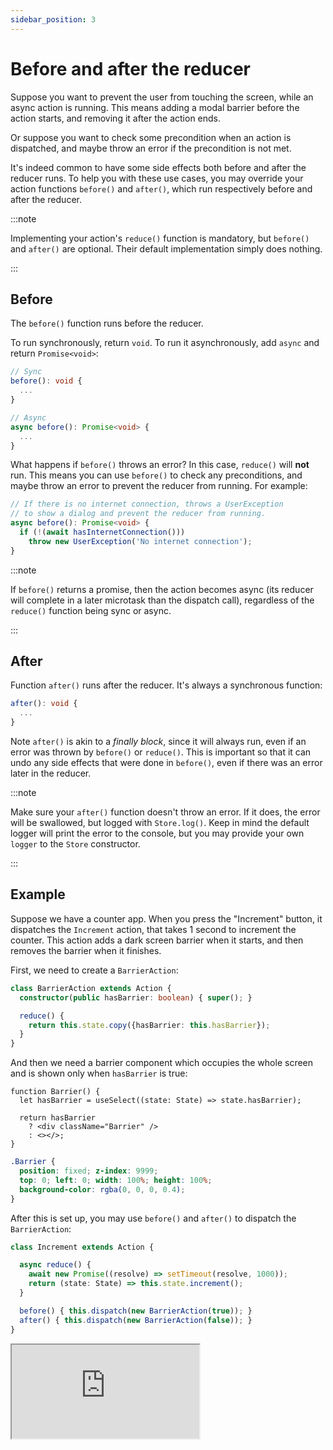 ```yaml
---
sidebar_position: 3
---
```


# Before and after the reducer

Suppose you want to prevent the user from touching the screen, while an async action is running.
This means adding a modal barrier before the action starts, and removing it after the action ends.

Or suppose you want to check some precondition when an action is dispatched,
and maybe throw an error if the precondition is not met.

It's indeed common to have some side effects both before and after the reducer runs.
To help you with these use cases, you may override your action functions `before()`
and `after()`, which run respectively before and after the reducer.

:::note

Implementing your action's `reduce()` function is mandatory,
but `before()` and `after()` are optional.
Their default implementation simply does nothing.

:::

## Before

The `before()` function runs before the reducer.

To run synchronously, return `void`.
To run it asynchronously, add `async` and return `Promise<void>`:

```ts
// Sync
before(): void {
  ...
}

// Async
async before(): Promise<void> {
  ...
}
```

What happens if `before()` throws an error? In this case, `reduce()` will **not** run.
This means you can use `before()` to check any preconditions,
and maybe throw an error to prevent the reducer from running. For example:

```ts
// If there is no internet connection, throws a UserException 
// to show a dialog and prevent the reducer from running.
async before(): Promise<void> {
  if (!(await hasInternetConnection())) 
    throw new UserException('No internet connection');
}
```

:::note

If `before()` returns a promise, then the action becomes async
(its reducer will complete in a later microtask than the dispatch call),
regardless of the `reduce()` function being sync or async.

:::

## After

Function `after()` runs after the reducer. It's always a synchronous function:

```ts
after(): void {
  ...
}
```

Note `after()` is akin to a _finally block_,
since it will always run, even if an error was thrown by `before()` or `reduce()`.
This is important so that it can undo any side effects that were done in `before()`,
even if there was an error later in the reducer.

:::note

Make sure your `after()` function doesn't throw an error.
If it does, the error will be swallowed, but logged with `Store.log()`.
Keep in mind the default logger will print the error to the console,
but you may provide your own `logger` to the `Store` constructor.

:::

## Example

Suppose we have a counter app. When you press the "Increment" button,
it dispatches the `Increment` action, that takes 1 second to increment the counter.
This action adds a dark screen barrier when it starts,
and then removes the barrier when it finishes.

First, we need to create a `BarrierAction`:

```ts
class BarrierAction extends Action {
  constructor(public hasBarrier: boolean) { super(); }

  reduce() {
    return this.state.copy({hasBarrier: this.hasBarrier});
  }
}
```

And then we need a barrier component which occupies the whole screen
and is shown only when `hasBarrier` is true:

```tsx
function Barrier() {
  let hasBarrier = useSelect((state: State) => state.hasBarrier);
  
  return hasBarrier 
    ? <div className="Barrier" /> 
    : <></>;
}
```

```css title="CSS"
.Barrier {
  position: fixed; z-index: 9999;
  top: 0; left: 0; width: 100%; height: 100%;
  background-color: rgba(0, 0, 0, 0.4);  
}
```

After this is set up, you may use `before()` and `after()` to dispatch the `BarrierAction`:

```ts
class Increment extends Action {

  async reduce() {
    await new Promise((resolve) => setTimeout(resolve, 1000));
    return (state: State) => this.state.increment();
  }

  before() { this.dispatch(new BarrierAction(true)); }
  after() { this.dispatch(new BarrierAction(false)); }
}
```

<iframe
src="https://codesandbox.io/embed/255qf8?view=split&module=%2Fsrc%2FApp.tsx&hidenavigation=1&fontsize=12.5&editorsize=70&previewwindow=browser"
style={{ width:'100%', height: '650px', border:'5px solid #58B87A', borderRadius: '4px' }}
title="counter-async-redux-example"
sandbox="allow-forms allow-modals allow-popups allow-presentation allow-same-origin allow-scripts"
/>

## Creating a base action

You may also modify your [base action](./base-action-with-common-logic) to make it easier
to add this behavior to multiple actions:

```ts
import { ReduxAction } from 'async-redux-react';
import { State } from 'State';

export abstract class Action extends ReduxAction<State> {
  barrier = false;  
  before() { if (this.barrier) this.dispatch(new BarrierAction(true)); }
  after() { if (this.barrier) this.dispatch(new BarrierAction(false)); }  
}
```

Now you can add `barrier = true;` in all your desired actions,
to provide `before()` and `after()` by default:

```ts
class Increment extends Action {

  barrier = true;
  
  async reduce() {
    await new Promise((resolve) => setTimeout(resolve, 1000));
    return (state: State) => this.state.increment();
  }
}
```

This is the code using the modified `BaseAction` and `Increment` actions:

<iframe
src="https://codesandbox.io/embed/vhy8t9?view=split&module=%2Fsrc%2FApp.tsx&hidenavigation=1&fontsize=12.5&editorsize=70&previewwindow=browser"
style={{ width:'100%', height: '450px', border:'5px solid #58B87A', borderRadius: '4px' }}
title="counter-async-redux-example"
sandbox="allow-forms allow-modals allow-popups allow-presentation allow-same-origin allow-scripts"
/>

